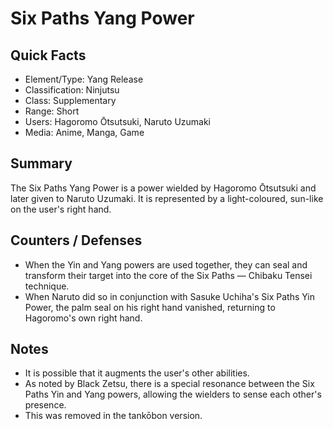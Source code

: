 # Six Paths Yang Power

## Quick Facts
- Element/Type: Yang Release
- Classification: Ninjutsu
- Class: Supplementary
- Range: Short
- Users: Hagoromo Ōtsutsuki, Naruto Uzumaki
- Media: Anime, Manga, Game

## Summary
The Six Paths Yang Power is a power wielded by Hagoromo Ōtsutsuki and later given to Naruto Uzumaki. It is represented by a light-coloured, sun-like on the user's right hand.

## Counters / Defenses
- When the Yin and Yang powers are used together, they can seal and transform their target into the core of the Six Paths — Chibaku Tensei technique.
- When Naruto did so in conjunction with Sasuke Uchiha's Six Paths Yin Power, the palm seal on his right hand vanished, returning to Hagoromo's own right hand.

## Notes
- It is possible that it augments the user's other abilities.
- As noted by Black Zetsu, there is a special resonance between the Six Paths Yin and Yang powers, allowing the wielders to sense each other's presence.
- This was removed in the tankōbon version.
